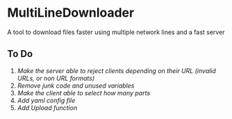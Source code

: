 # MultiLineDownloader
A tool to download files faster using multiple network lines and a fast server
## To Do
1. *Make the server able to reject clients depending on their URL (invalid URLs, or non URL formats)*
2. *Remove junk code and unused variables*
3. *Make the client able to select how many parts*
4. *Add yaml config file*
5. *Add Upload function*